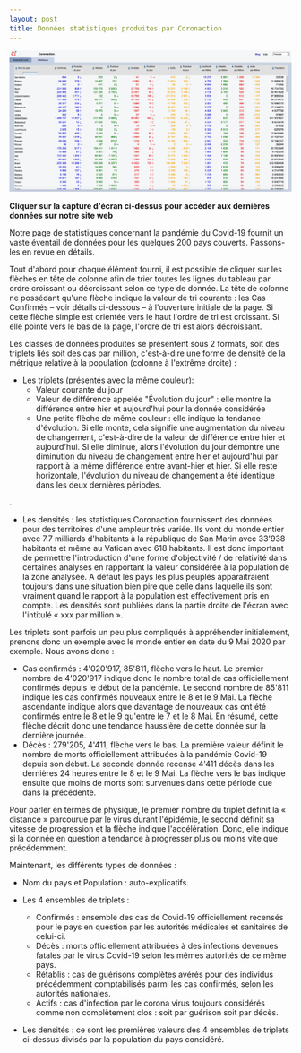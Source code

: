 ```yaml
---
layout: post
title: Données statistiques produites par Coronaction
---
```


[<img src="/images/statistiques-FR-2020-05-19.jpg">](https://www.coronaction.net/)

**Cliquer sur la capture d&#39;écran ci-dessus pour accéder aux dernières données sur notre site web**

Notre page de statistiques concernant la pandémie du Covid-19 fournit un vaste éventail de données pour les quelques 200 pays couverts. Passons-les en revue en détails.

Tout d&#39;abord pour chaque élément fourni, il est possible de cliquer sur les flèches en tête de colonne afin de trier toutes les lignes du tableau par ordre croissant ou décroissant selon ce type de donnée. La tête de colonne ne possédant qu&#39;une flèche indique la valeur de tri courante : les Cas Confirmés – voir détails ci-dessous – à l&#39;ouverture initiale de la page. Si cette flèche simple est orientée vers le haut l&#39;ordre de tri est croissant. Si elle pointe vers le bas de la page, l&#39;ordre de tri est alors décroissant.

Les classes de données produites se présentent sous 2 formats, soit des triplets liés soit des cas par million, c&#39;est-à-dire une forme de densité de la métrique relative à la population (colonne à l&#39;extrême droite) :

- Les triplets (présentés avec la même couleur):
  - Valeur courante du jour
  - Valeur de différence appelée &quot;Évolution du jour&quot; : elle montre la différence entre hier et aujourd&#39;hui pour la donnée considérée
  - Une petite flèche de même couleur : elle indique la tendance d&#39;évolution. Si elle monte, cela signifie une augmentation du niveau de changement, c&#39;est-à-dire de la valeur de différence entre hier et aujourd&#39;hui. Si elle diminue, alors l&#39;évolution du jour démontre une diminution du niveau de changement entre hier et aujourd&#39;hui par rapport à la même différence entre avant-hier et hier. Si elle reste horizontale, l&#39;évolution du niveau de changement a été identique dans les deux dernières périodes.

.

- Les densités : les statistiques Coronaction fournissent des données pour des territoires d&#39;une ampleur très variée. Ils vont du monde entier avec 7.7 milliards d&#39;habitants à la république de San Marin avec 33&#39;938 habitants et même au Vatican avec 618 habitants. Il est donc important de permettre l&#39;introduction d&#39;une forme d&#39;objectivité / de relativité dans certaines analyses en rapportant la valeur considérée à la population de la zone analysée. A défaut les pays les plus peuplés apparaîtraient toujours dans une situation bien pire que celle dans laquelle ils sont vraiment quand le rapport à la population est effectivement pris en compte. Les densités sont publiées dans la partie droite de l&#39;écran avec l&#39;intitulé « xxx par million ».

Les triplets sont parfois un peu plus compliqués à appréhender initialement, prenons donc un exemple avec le monde entier en date du 9 Mai 2020 par exemple. Nous avons donc :

- Cas confirmés : 4&#39;020&#39;917, 85&#39;811, flèche vers le haut. Le premier nombre de 4&#39;020&#39;917 indique donc le nombre total de cas officiellement confirmés depuis le début de la pandémie. Le second nombre de 85&#39;811 indique les cas confirmés nouveaux entre le 8 et le 9 Mai. La flèche ascendante indique alors que davantage de nouveaux cas ont été confirmés entre le 8 et le 9 qu&#39;entre le 7 et le 8 Mai. En résumé, cette flèche décrit donc une tendance haussière de cette donnée sur la dernière journée.
- Décès : 279&#39;205, 4&#39;411, flèche vers le bas. La première valeur définit le nombre de morts officiellement attribuées à la pandémie Covid-19 depuis son début. La seconde donnée recense 4&#39;411 décès dans les dernières 24 heures entre le 8 et le 9 Mai. La flèche vers le bas indique ensuite que moins de morts sont survenues dans cette période que dans la précédente.

Pour parler en termes de physique, le premier nombre du triplet définit la « distance » parcourue par le virus durant l&#39;épidémie, le second définit sa vitesse de progression et la flèche indique l&#39;accélération. Donc, elle indique si la donnée en question a tendance à progresser plus ou moins vite que précédemment.

Maintenant, les différents types de données :

- Nom du pays et Population : auto-explicatifs.

- Les 4 ensembles de triplets :
  - Confirmés : ensemble des cas de Covid-19 officiellement recensés pour le pays en question par les autorités médicales et sanitaires de celui-ci.
  - Décès : morts officiellement attribuées à des infections devenues fatales par le virus Covid-19 selon les mêmes autorités de ce même pays.
  - Rétablis : cas de guérisons complètes avérés pour des individus précédemment comptabilisés parmi les cas confirmés, selon les autorités nationales.
  - Actifs : cas d&#39;infection par le corona virus toujours considérés comme non complètement clos : soit par guérison soit par décès.
- Les densités : ce sont les premières valeurs des 4 ensembles de triplets ci-dessus divisés par la population du pays considéré.